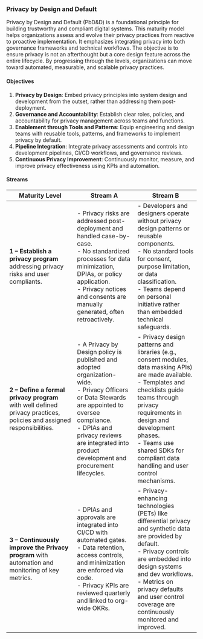 ### Privacy by Design and Default

Privacy by Design and Default (PbD&D) is a foundational principle for building trustworthy and compliant digital systems. This maturity model helps organizations assess and evolve their privacy practices from reactive to proactive implementation. It emphasizes integrating privacy into both governance frameworks and technical workflows. The objective is to ensure privacy is not an afterthought but a core design feature across the entire lifecycle. By progressing through the levels, organizations can move toward automated, measurable, and scalable privacy practices.

#### Objectives

1. **Privacy by Design**: Embed privacy principles into system design and development from the outset, rather than addressing them post-deployment.
2. **Governance and Accountability**: Establish clear roles, policies, and accountability for privacy management across teams and functions.
3. **Enablement through Tools and Patterns**: Equip engineering and design teams with reusable tools, patterns, and frameworks to implement privacy by default.
4. **Pipeline Integration**: Integrate privacy assessments and controls into development pipelines, CI/CD workflows, and governance reviews.
5. **Continuous Privacy Improvement**: Continuously monitor, measure, and improve privacy effectiveness using KPIs and automation.

#### Streams

| Maturity Level                                                                                                       | Stream A                                                                                                                                                                                                                                                | Stream B                                                                                                                                                                                                                                                                                            |
|----------------------------------------------------------------------------------------------------------------------|---------------------------------------------------------------------------------------------------------------------------------------------------------------------------------------------------------------------------------------------------------|-----------------------------------------------------------------------------------------------------------------------------------------------------------------------------------------------------------------------------------------------------------------------------------------------------|
| **1 – Establish a privacy program** addressing privacy risks and user compliants.                                    | - Privacy risks are addressed post-deployment and handled case-by-case.<br>- No standardized processes for data minimization, DPIAs, or policy application.<br>- Privacy notices and consents are manually generated, often retroactively.              | - Developers and designers operate without privacy design patterns or reusable components.<br>- No standard tools for consent, purpose limitation, or data classification.<br>- Teams depend on personal initiative rather than embedded technical safeguards.                                      |
| **2 – Define a formal privacy program** with well defined privacy practices, policies and assigned responsibilities. | - A Privacy by Design policy is published and adopted organization-wide.<br>- Privacy Officers or Data Stewards are appointed to oversee compliance.<br>- DPIAs and privacy reviews are integrated into product development and procurement lifecycles. | - Privacy design patterns and libraries (e.g., consent modules, data masking APIs) are made available.<br>- Templates and checklists guide teams through privacy requirements in design and development phases.<br>- Teams use shared SDKs for compliant data handling and user control mechanisms. |
| **3 – Continuously improve the Privacy program** with automation and monitoring of key metrics.                      | - DPIAs and approvals are integrated into CI/CD with automated gates.<br>- Data retention, access controls, and minimization are enforced via code.<br>- Privacy KPIs are reviewed quarterly and linked to org-wide OKRs.                               | - Privacy-enhancing technologies (PETs) like differential privacy and synthetic data are provided by default.<br>- Privacy controls are embedded into design systems and dev workflows.<br>- Metrics on privacy defaults and user control coverage are continuously monitored and improved.         |
